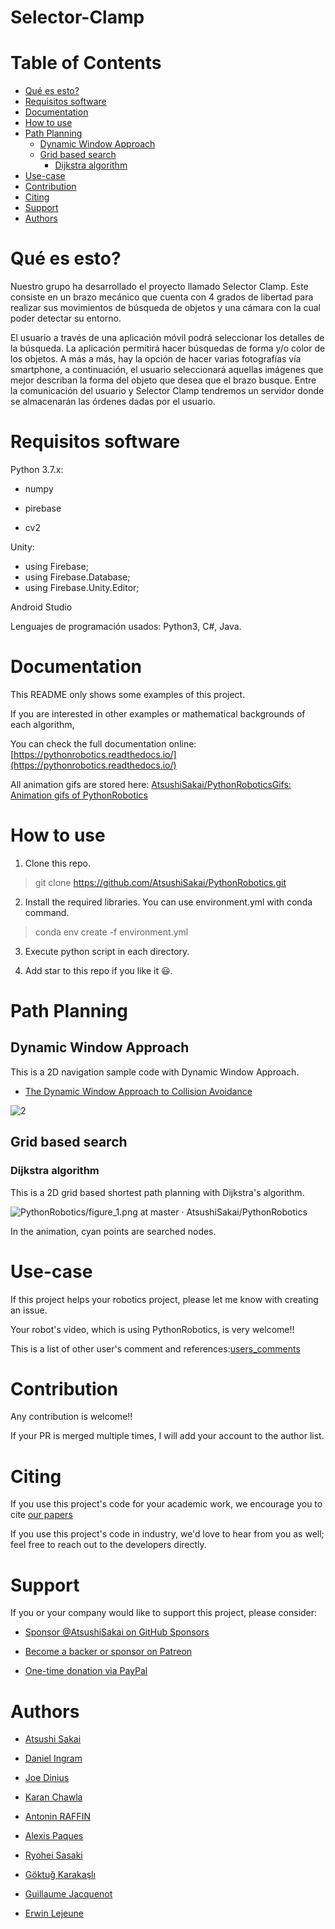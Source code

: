 # Selector-Clamp

# Table of Contents
   * [Qué es esto?](#Qué-es-esto)
   * [Requisitos software](#requisitos-software)
   * [Documentation](#documentation)
   * [How to use](#how-to-use)
   * [Path Planning](#path-planning)
      * [Dynamic Window Approach](#dynamic-window-approach)
      * [Grid based search](#grid-based-search)
         * [Dijkstra algorithm](#dijkstra-algorithm)
   * [Use-case](#use-case)
   * [Contribution](#contribution)
   * [Citing](#citing)
   * [Support](#support)
   * [Authors](#authors)

# Qué es esto?

Nuestro grupo ha desarrollado el proyecto llamado Selector Clamp. Este consiste en un brazo mecánico que cuenta con 4 grados de libertad para realizar sus movimientos de búsqueda de objetos y una cámara con la cual poder detectar su entorno.

El usuario a través de una aplicación móvil podrá seleccionar los detalles de la búsqueda. La aplicación permitirá hacer búsquedas de forma y/o color de los objetos. A más a más, hay la opción de hacer varias fotografías vía smartphone, a continuación, el usuario seleccionará aquellas imágenes que mejor describan la forma del objeto que desea que el brazo busque. Entre la comunicación del usuario y Selector Clamp tendremos un servidor donde se almacenarán las órdenes dadas por el usuario.

# Requisitos software

Python 3.7.x:

- numpy

- pirebase

- cv2

Unity:

- using Firebase;
- using Firebase.Database;
- using Firebase.Unity.Editor;

Android Studio

Lenguajes de programación usados: Python3, C#, Java.

# Documentation

This README only shows some examples of this project. 

If you are interested in other examples or mathematical backgrounds of each algorithm, 

You can check the full documentation online: [https://pythonrobotics.readthedocs.io/](https://pythonrobotics.readthedocs.io/)

All animation gifs are stored here: [AtsushiSakai/PythonRoboticsGifs: Animation gifs of PythonRobotics](https://github.com/AtsushiSakai/PythonRoboticsGifs)

# How to use

1. Clone this repo.

> git clone https://github.com/AtsushiSakai/PythonRobotics.git


2. Install the required libraries. You can use environment.yml with conda command.

> conda env create -f environment.yml


3. Execute python script in each directory.

4. Add star to this repo if you like it :smiley:. 


# Path Planning

## Dynamic Window Approach

This is a 2D navigation sample code with Dynamic Window Approach.

- [The Dynamic Window Approach to Collision Avoidance](https://www.ri.cmu.edu/pub_files/pub1/fox_dieter_1997_1/fox_dieter_1997_1.pdf)

![2](https://github.com/AtsushiSakai/PythonRoboticsGifs/raw/master/PathPlanning/DynamicWindowApproach/animation.gif)


## Grid based search

### Dijkstra algorithm

This is a 2D grid based shortest path planning with Dijkstra's algorithm.

![PythonRobotics/figure_1.png at master · AtsushiSakai/PythonRobotics](https://github.com/AtsushiSakai/PythonRoboticsGifs/raw/master/PathPlanning/Dijkstra/animation.gif)

In the animation, cyan points are searched nodes.

# Use-case

If this project helps your robotics project, please let me know with creating an issue.

Your robot's video, which is using PythonRobotics, is very welcome!!

This is a list of other user's comment and references:[users\_comments](https://github.com/AtsushiSakai/PythonRobotics/blob/master/users_comments.md)

# Contribution

Any contribution is welcome!!

If your PR is merged multiple times, I will add your account to the author list.

# Citing

If you use this project's code for your academic work, we encourage you to cite [our papers](https://arxiv.org/abs/1808.10703) 

If you use this project's code in industry, we'd love to hear from you as well; feel free to reach out to the developers directly.

# Support

If you or your company would like to support this project, please consider:

- [Sponsor @AtsushiSakai on GitHub Sponsors](https://github.com/sponsors/AtsushiSakai)

- [Become a backer or sponsor on Patreon](https://www.patreon.com/myenigma)

- [One-time donation via PayPal](https://www.paypal.me/myenigmapay/)

# Authors

- [Atsushi Sakai](https://github.com/AtsushiSakai/)

- [Daniel Ingram](https://github.com/daniel-s-ingram)

- [Joe Dinius](https://github.com/jwdinius)

- [Karan Chawla](https://github.com/karanchawla)

- [Antonin RAFFIN](https://github.com/araffin)

- [Alexis Paques](https://github.com/AlexisTM)

- [Ryohei Sasaki](https://github.com/rsasaki0109)

- [Göktuğ Karakaşlı](https://github.com/goktug97)

- [Guillaume Jacquenot](https://github.com/Gjacquenot)

- [Erwin Lejeune](https://github.com/guilyx)


